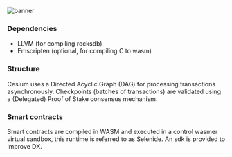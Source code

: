 ![banner](https://github.com/user-attachments/assets/16e11c3b-dc01-4924-ba5d-ca28f55d5287)

### Dependencies

- LLVM (for compiling rocksdb)
- Emscripten (optional, for compiling C to wasm)

### Structure

Cesium uses a Directed Acyclic Graph (DAG) for processing transactions asynchronously. Checkpoints (batches of transactions) are validated using a (Delegated) Proof of Stake consensus mechanism.

### Smart contracts

Smart contracts are compiled in WASM and executed in a control wasmer virtual sandbox, this runtime is referred to as Selenide. An sdk is provided to improve DX.
